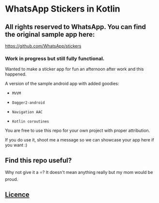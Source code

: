 # WhatsApp Stickers in Kotlin

## All rights reserved to WhatsApp. You can find the original sample app here:
https://github.com/WhatsApp/stickers

### Work in progress but still fully functional. 

Wanted to make a sticker app for fun an afternoon after work and this happened.

A version of the sample android app with added goodies:

- `MVVM`

- `Dagger2-android`

- `Navigation AAC`

- `Kotlin coroutines`


You are free to use this repo for your own project with proper attribution.

If you do use it, shoot me a message so we can showcase your app here if you want :)

## Find this repo useful?
Why not give it a ⭐? It doesn't mean anything really but my mom would be proud.

## [Licence](https://github.com/CostaFot/android--whatsapp-stickers-kotlin/blob/master/LICENSE)

